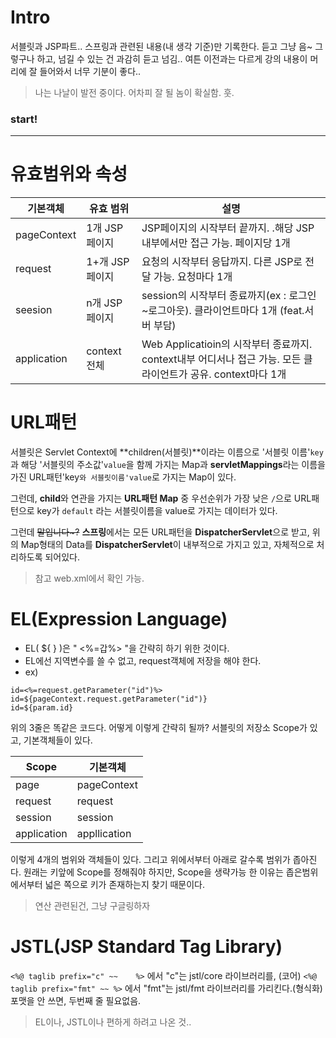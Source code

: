 
# Intro
서블릿과 JSP파트.. 스프링과 관련된 내용(내 생각 기준)만 기록한다. 듣고 그냥 음~ 그렇구나 하고, 넘길 수 있는 건 과감히 듣고 넘김.. 여튼 
이전과는 다르게 강의 내용이 머리에 잘 들어와서 너무 기분이 좋다..

> 나는 나날이 발전 중이다. 어차피 잘 될 놈이 확실함. 훗.


### start!

----------

# 유효범위와 속성
|기본객체|유효 범위| 설명 |
|-|-|-|
|pageContext|1개 JSP페이지| JSP페이지의 시작부터 끝까지. .해당 JSP 내부에서만 접근 가능. 페이지당 1개|
|request|1+개 JSP페이지|요청의 시작부터 응답까지. 다른 JSP로 전달 가능. 요청마다 1개|
|seesion|n개 JSP페이지|session의 시작부터 종료까지(ex : 로그인~로그아웃). 클라이언트마다 1개 (feat.서버 부담)|
|application|context 전체| Web Applicatioin의 시작부터 종료까지. context내부 어디서나 접근 가능. 모든 클라이언트가 공유. context마다 1개|


# URL패턴
서블릿은 Servlet Context에 **children(서블릿)**이라는 이름으로 '서블릿 이름'`key`과 해당 '서블릿의 주소값'`value`을 함께 가지는 Map과 **servletMappings**라는 이름을 가진 URL패턴'key`와 서블릿이름'value`로 가지는 Map이 있다.

그런데, **child**와 연관을 가지는 **URL패턴 Map** 중 우선순위가 가장 낮은 `/`으로 URL패턴으로 key가 `default` 라는 서블릿이름을 value로 가지는 데이터가 있다.

그런데 ~~말입니다~?~~ **스프링**에서는 모든 URL패턴을 **DispatcherServlet**으로 받고, 위의 Map형태의 Data를 **DispatcherServlet**이 내부적으로 가지고 있고, 자체적으로 처리하도록 되어있다.

> 참고 web.xml에서 확인 가능.


# EL(Expression Language)
* EL( ${ } )은  " <%=갑%> "을 간략히 하기 위한 것이다.
* EL에선 지역변수를 쓸 수 없고, request객체에 저장을 해야 한다.
* ex)
```
id=<%=request.getParameter("id")%> 
id=${pageContext.request.getParameter("id")} 
id=${param.id}
```
위의 3줄은 똑같은 코드다. 
어떻게 이렇게 간략히 될까?
서블릿의 저장소 Scope가 있고, 기본객체들이 있다.

|Scope|기본객체|
|-|-|
|page|pageContext|
|request|request|
|session|session|
|application|appllication|

이렇게 4개의 범위와 객체들이 있다.
그리고 위에서부터 아래로 갈수록 범위가 좁아진다.
원래는 키앞에 Scope를 정해줘야 하지만, Scope을 생략가능 한 이유는 
좁은범위에서부터 넓은 쪽으로 키가 존재하는지 찾기 때문이다.

> 연산 관련된건, 그냥 구글링하자



# JSTL(JSP Standard Tag Library)
`<%@ taglib prefix="c" ~~    %>` 에서 "c"는 jstl/core 라이브러리를, (코어)
`<%@ taglib prefix="fmt" ~~ %>` 에서 "fmt"는 jstl/fmt 라이브러리를 가리킨다.(형식화)
포맷을 안 쓰면, 두번째 줄 필요없음.

> EL이나, JSTL이나 편하게 하려고 나온 것.. 

